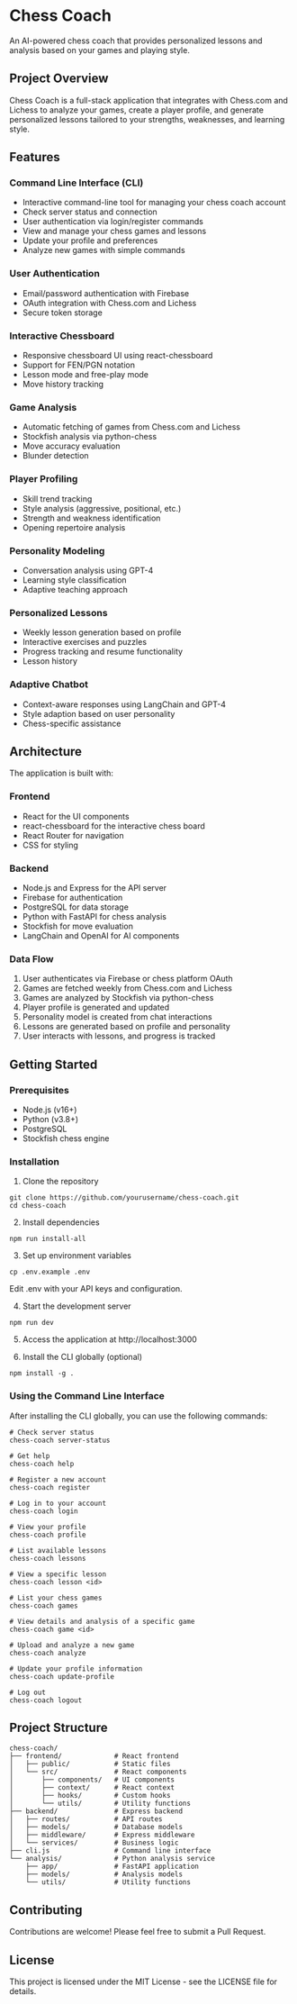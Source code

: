 # Chess Coach

An AI-powered chess coach that provides personalized lessons and analysis based on your games and playing style.

## Project Overview

Chess Coach is a full-stack application that integrates with Chess.com and Lichess to analyze your games, create a player profile, and generate personalized lessons tailored to your strengths, weaknesses, and learning style.

## Features

### Command Line Interface (CLI)
- Interactive command-line tool for managing your chess coach account
- Check server status and connection
- User authentication via login/register commands
- View and manage your chess games and lessons
- Update your profile and preferences
- Analyze new games with simple commands

### User Authentication
- Email/password authentication with Firebase
- OAuth integration with Chess.com and Lichess
- Secure token storage

### Interactive Chessboard
- Responsive chessboard UI using react-chessboard
- Support for FEN/PGN notation
- Lesson mode and free-play mode
- Move history tracking

### Game Analysis
- Automatic fetching of games from Chess.com and Lichess
- Stockfish analysis via python-chess
- Move accuracy evaluation
- Blunder detection

### Player Profiling
- Skill trend tracking
- Style analysis (aggressive, positional, etc.)
- Strength and weakness identification
- Opening repertoire analysis

### Personality Modeling
- Conversation analysis using GPT-4
- Learning style classification
- Adaptive teaching approach

### Personalized Lessons
- Weekly lesson generation based on profile
- Interactive exercises and puzzles
- Progress tracking and resume functionality
- Lesson history

### Adaptive Chatbot
- Context-aware responses using LangChain and GPT-4
- Style adaption based on user personality
- Chess-specific assistance

## Architecture

The application is built with:

### Frontend
- React for the UI components
- react-chessboard for the interactive chess board
- React Router for navigation
- CSS for styling

### Backend
- Node.js and Express for the API server
- Firebase for authentication
- PostgreSQL for data storage
- Python with FastAPI for chess analysis
- Stockfish for move evaluation
- LangChain and OpenAI for AI components

### Data Flow
1. User authenticates via Firebase or chess platform OAuth
2. Games are fetched weekly from Chess.com and Lichess
3. Games are analyzed by Stockfish via python-chess
4. Player profile is generated and updated
5. Personality model is created from chat interactions
6. Lessons are generated based on profile and personality
7. User interacts with lessons, and progress is tracked

## Getting Started

### Prerequisites
- Node.js (v16+)
- Python (v3.8+)
- PostgreSQL
- Stockfish chess engine

### Installation

1. Clone the repository
```
git clone https://github.com/yourusername/chess-coach.git
cd chess-coach
```

2. Install dependencies
```
npm run install-all
```

3. Set up environment variables
```
cp .env.example .env
```
Edit .env with your API keys and configuration.

4. Start the development server
```
npm run dev
```

5. Access the application at http://localhost:3000

6. Install the CLI globally (optional)
```
npm install -g .
```

### Using the Command Line Interface

After installing the CLI globally, you can use the following commands:

```
# Check server status
chess-coach server-status

# Get help
chess-coach help

# Register a new account
chess-coach register

# Log in to your account
chess-coach login

# View your profile
chess-coach profile

# List available lessons
chess-coach lessons

# View a specific lesson
chess-coach lesson <id>

# List your chess games
chess-coach games

# View details and analysis of a specific game
chess-coach game <id>

# Upload and analyze a new game
chess-coach analyze

# Update your profile information
chess-coach update-profile

# Log out
chess-coach logout
```

## Project Structure

```
chess-coach/
├── frontend/             # React frontend
│   ├── public/           # Static files
│   └── src/              # React components
│       ├── components/   # UI components
│       ├── context/      # React context
│       ├── hooks/        # Custom hooks
│       └── utils/        # Utility functions
├── backend/              # Express backend
│   ├── routes/           # API routes
│   ├── models/           # Database models
│   ├── middleware/       # Express middleware
│   └── services/         # Business logic
├── cli.js                # Command line interface
└── analysis/             # Python analysis service
    ├── app/              # FastAPI application
    ├── models/           # Analysis models
    └── utils/            # Utility functions
```

## Contributing

Contributions are welcome! Please feel free to submit a Pull Request.

## License

This project is licensed under the MIT License - see the LICENSE file for details.
